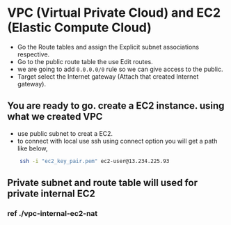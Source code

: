 
# VPC (Virtual Private Cloud) and EC2 (Elastic Compute Cloud)

- Go the Route tables and assign the Explicit subnet associations respective.
- Go to the public route table the use Edit routes.
- we are going to add ```0.0.0.0/0``` rule so we can give access to the public.
- Target select the Internet gateway (Attach that created Internet gateway).

## You are ready to go. create a EC2 instance. using what we created VPC

- use public subnet to creat a EC2.
- to connect with local use ssh using connect option you will get a path like below,

```bash
    ssh -i "ec2_key_pair.pem" ec2-user@13.234.225.93
 ```

## Private subnet and route table will used for private internal EC2

### ref ./vpc-internal-ec2-nat

